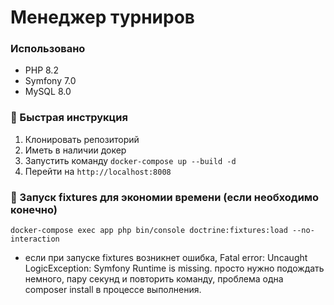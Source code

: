 <h1 align="left">Менеджер турниров</h1>

### Использовано

* PHP 8.2
* Symfony 7.0
* MySQL 8.0

### 📝 Быстрая инструкция
1. Клонировать репозиторий
2. Иметь в наличии докер
3. Запустить команду `docker-compose up --build -d`
4. Перейти на `http://localhost:8008`

### 🚀 Запуск fixtures для экономии времени (если необходимо конечно)
````
docker-compose exec app php bin/console doctrine:fixtures:load --no-interaction
````
- если при запуске fixtures возникнет ошибка, Fatal error: Uncaught LogicException: Symfony Runtime is missing.
просто нужно подождать немного, пару секунд и повторить команду, проблема одна composer install в процессе выполнения.